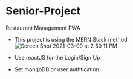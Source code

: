 # Senior-Project

Restaurant Management PWA

* This project is using the MERN Stack method
![Screen Shot 2021-03-09 at 2 50 11 PM](https://user-images.githubusercontent.com/49082278/110529460-4a764e00-80e7-11eb-9813-3c47ce7253f8.png)

* Use reactJS for the Login/Sign Up 
* Set mongoDB or user authtication.
